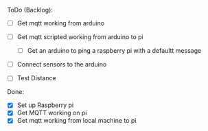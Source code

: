 ToDo (Backlog):
- [ ] Get mqtt working from arduino
- [ ] Get mqtt scripted working from arduino to pi
	- [ ] Get an arduino to ping a raspberry pi with a defaultt message
- [ ] Connect sensors to the arduino
- [ ] Test Distance


Done:
- [x] Set up Raspberry pi
- [x] Get MQTT working on pi
- [x] Get mqtt working from local machine to pi